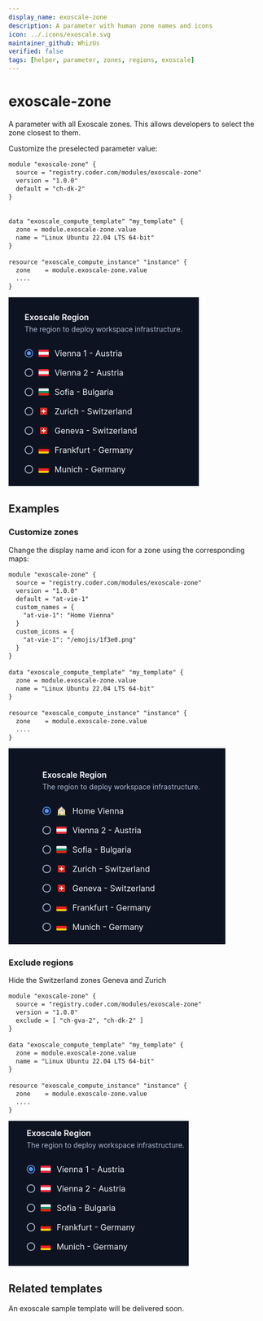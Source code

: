 ```yaml
---
display_name: exoscale-zone
description: A parameter with human zone names and icons
icon: ../.icons/exoscale.svg
maintainer_github: WhizUs
verified: false
tags: [helper, parameter, zones, regions, exoscale]
---
```


# exoscale-zone

A parameter with all Exoscale zones. This allows developers to select
the zone closest to them.

Customize the preselected parameter value:

```hcl
module "exoscale-zone" {
  source = "registry.coder.com/modules/exoscale-zone"
  version = "1.0.0"
  default = "ch-dk-2"
}


data "exoscale_compute_template" "my_template" {
  zone = module.exoscale-zone.value
  name = "Linux Ubuntu 22.04 LTS 64-bit"
}

resource "exoscale_compute_instance" "instance" {
  zone    = module.exoscale-zone.value
  ....
}
```

![Exoscale Zones](../.images/exoscale-zones.png)

## Examples

### Customize zones

Change the display name and icon for a zone using the corresponding maps:

```hcl
module "exoscale-zone" {
  source = "registry.coder.com/modules/exoscale-zone"
  version = "1.0.0"
  default = "at-vie-1"
  custom_names = {
    "at-vie-1": "Home Vienna"
  }
  custom_icons = {
    "at-vie-1": "/emojis/1f3e0.png"
  }
}

data "exoscale_compute_template" "my_template" {
  zone = module.exoscale-zone.value
  name = "Linux Ubuntu 22.04 LTS 64-bit"
}

resource "exoscale_compute_instance" "instance" {
  zone    = module.exoscale-zone.value
  ....
}
```

![Exoscale Custom](../.images/exoscale-custom.png)

### Exclude regions

Hide the Switzerland zones Geneva and Zurich

```hcl
module "exoscale-zone" {
  source = "registry.coder.com/modules/exoscale-zone"
  version = "1.0.0"
  exclude = [ "ch-gva-2", "ch-dk-2" ]
}

data "exoscale_compute_template" "my_template" {
  zone = module.exoscale-zone.value
  name = "Linux Ubuntu 22.04 LTS 64-bit"
}

resource "exoscale_compute_instance" "instance" {
  zone    = module.exoscale-zone.value
  ....
}
```

![Exoscale Exclude](../.images/exoscale-exclude.png)

## Related templates

An exoscale sample template will be delivered soon.
